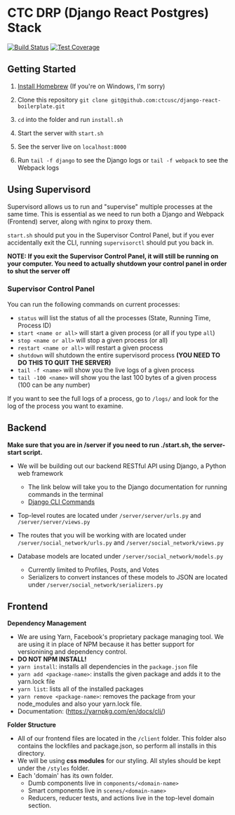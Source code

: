 # CTC DRP (Django React Postgres) Stack

[![Build Status](https://travis-ci.org/vmagro/django-react-starter.svg?branch=master)](https://travis-ci.org/vmagro/django-react-starter)
[![Test Coverage](https://codeclimate.com/github/vmagro/django-react-starter/badges/coverage.svg)](https://codeclimate.com/github/vmagro/django-react-starter/coverage)

## Getting Started
1. [Install Homebrew](https://brew.sh/) (If you're on Windows, I'm sorry)

1. Clone this repository
`git clone git@github.com:ctcusc/django-react-boilerplate.git`

1. `cd` into the folder and run `install.sh`

1. Start the server with `start.sh`

1. See the server live on `localhost:8000`

1. Run `tail -f django` to see the Django logs or `tail -f webpack` to see the Webpack logs

## Using Supervisord
Supervisord allows us to run and "supervise" multiple processes at the same time. This is essential as we need to run both a Django and Webpack (Frontend) server, along with nginx to proxy them.

`start.sh` should put you in the Supervisor Control Panel, but if you ever accidentally exit the CLI, running `supervisorctl` should put you back in.

**NOTE: If you exit the Supervisor Control Panel, it will still be running on your computer. You need to actually shutdown your control panel in order to shut the server off**

### Supervisor Control Panel
You can run the following commands on current processes:

- `status` will list the status of all the processes (State, Running Time, Process ID)
- `start <name or all>` will start a given process (or all if you type `all`)
- `stop <name or all>` will stop a given process (or all)
- `restart <name or all>` will restart a given process
- `shutdown` will shutdown the entire supervisord process **(YOU NEED TO DO THIS TO QUIT THE SERVER)**
- `tail -f <name>` will show you the live logs of a given process
- `tail -100 <name>` will show you the last 100 bytes of a given process (100 can be any number)


If you want to see the full logs of a process, go to `/logs/` and look for the log of the process you want to examine.

## Backend
**Make sure that you are in /server if you need to run ./start.sh, the server-start script.**


- We will be building out our backend RESTful API using Django, a Python web framework
  - The link below will take you to the Django documentation for running commands in the terminal
  - [Django CLI Commands](https://docs.djangoproject.com/en/1.11/ref/django-admin/)

- Top-level routes are located under `/server/server/urls.py` and `/server/server/views.py`
- The routes that you will be working with are located under `/server/social_network/urls.py` and `/server/social_network/views.py`
- Database models are located under `/server/social_network/models.py`
  - Currently limited to Profiles, Posts, and Votes
  - Serializers to convert instances of these models to JSON are located under `/server/social_network/serializers.py`

## Frontend
**Dependency Management**
- We are using Yarn, Facebook's proprietary package managing tool. We are using it in place of NPM because it has better support for versionining and dependency control.
- **DO NOT NPM INSTALL!**
- `yarn install`: installs all dependencies in the `package.json` file
- `yarn add <package-name>`: installs the given package and adds it to the yarn.lock file
- `yarn list`: lists all of the installed packages
- `yarn remove <package-name>`: removes the package from your node_modules and also your yarn.lock file.
- Documentation: (https://yarnpkg.com/en/docs/cli/)

**Folder Structure**
- All of our frontend files are located in the `/client` folder. This folder also contains the lockfiles and package.json, so perform all installs in this directory.
- We will be using **css modules** for our styling. All styles should be kept under the `/styles` folder.
- Each 'domain' has its own folder.
    - Dumb components live in `components/<domain-name>`
    - Smart components live in `scenes/<domain-name>`
    - Reducers, reducer tests, and actions live in the top-level domain section.
    
